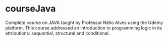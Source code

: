 # courseJava
Complete course on JAVA taught by Professor Nélio Alves using the Udemy platform.
This course addressed an introduction to programming logic in its attributions: sequential, structural and conditional.
